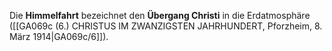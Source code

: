 
Die **Himmelfahrt** bezeichnet den **Übergang Christi** in die Erdatmosphäre ([[GA069c (6.) CHRISTUS IM ZWANZIGSTEN JAHRHUNDERT, Pforzheim, 8. März 1914|GA069c/6]]).
